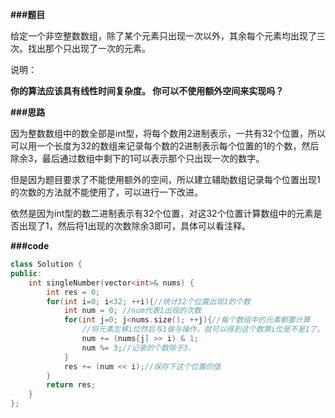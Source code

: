 **###题目**

给定一个非空整数数组，除了某个元素只出现一次以外，其余每个元素均出现了三次。找出那个只出现了一次的元素。

说明：

**你的算法应该具有线性时间复杂度。 你可以不使用额外空间来实现吗？**

**###思路**

因为整数数组中的数全部是int型，将每个数用2进制表示，一共有32个位置，所以可以用一个长度为32的数组来记录每个数的2进制表示每个位置的1的个数，然后除余3，最后通过数组中剩下的1可以表示那个只出现一次的数字。

但是因为题目要求了不能使用额外的空间，所以建立辅助数组记录每个位置出现1的次数的方法就不能使用了，可以进行一下改进。

依然是因为int型的数二进制表示有32个位置，对这32个位置计算数组中的元素是否出现了1，然后将1出现的次数除余3即可，具体可以看注释。

**###code**

```cpp
class Solution {
public:
    int singleNumber(vector<int>& nums) {
        int res = 0;
        for(int i=0; i<32; ++i){//统计32个位置出现1的个数
            int num = 0; //num代表1出现的次数
            for(int j=0; j<nums.size(); ++j){//每个数组中的元素都要计算
                //将元素左移i位然后与1做与操作，就可以得到这个数第i位是不是1了。
                num += (nums[j] >> i) & 1;
                num %= 3;//记录的个数除于3.
            }
            res += (num << i);//保存下这个位置的值
        }
        return res;
    }
};
```